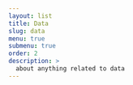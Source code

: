 ```yaml
---
layout: list
title: Data
slug: data
menu: true
submenu: true
order: 2
description: >
  about anything related to data
---
```

